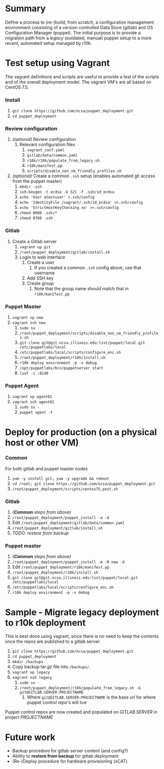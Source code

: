 # Summary
Define a process to (re-)build, from scratch, a configuration management environment consisting of a version controlled Data Store (gitlab) and OS Configuration Manager (puppet). The initial purpose is to provide a migration path from a *legacy* (outdated, manual) puppet setup to a more recent, automated setup managed by *r10k*.

# Test setup using Vagrant
The vagrant definitions and scripts are useful to provide a test of the scripts and of the overall deployment model.
The vagrant VM's are all based on CentOS 7.5.

### Install
1. `git clone https://github.com/ncsa/puppet_deployment.git`
1. `cd puppet_deployment`
### Review configuration
1. _(optional)_ Review configuration
   1. Relevant configuration files
      1. `vagrant_conf.yaml`
      1. `gitlab/data/common.yaml`
      1. `r10k/r10k/populate_from_legacy.sh`
      1. `r10k/manifest.pp`
      1. `scripts/disable_non_vm_friendly_profiles.sh`
1. _(optional)_ Create a common `.ssh` setup (enables automated git access from the puppet master)
   1. `mkdir .ssh`
   1. `ssh-keygen -t ecdsa -b 521 -f .ssh/id_ecdsa`
   1. `echo 'User atestuser' >.ssh/config`
   1. `echo 'IdentityFile /vagrant/.ssh/id_ecdsa' >>.ssh/config`
   1. `echo 'StrictHostKeyChecking no' >>.ssh/config`
   1. `chmod 0600 .ssh/*`
   1. `chmod 0700 .ssh`
### Gitlab
1. Create a Gitlab server
   1. `vagrant up git`
   1. `/root/puppet_deployment/gitlab/install.sh`
   1. Login to web interface
      1. Create a user
         1. If you created a common `.ssh` config above, use that username
      1. Add SSH key
      1. Create group
         1. Note that the group name should match that in `r10k/manifest.pp`
### Puppet Master
1. `vagrant up new`
1. `vagrant ssh new`
   1. `sudo su -`
   1. `/root/puppet_deployment/scripts/disable_non_vm_friendly_profiles.sh`
   1. `git clone git@git.ncsa.illinois.edu:lsst/puppet/local.git /etc/puppetlabs/local`
   1. `/etc/puppetlabs/local/scripts/configure_enc.sh`
   1. `/root/puppet_deployment/r10k/install.sh`
   1. `r10k deploy environment -p -v debug`
   1. `/opt/puppetlabs/bin/puppetserver start`
   1. `lsof -i :8140`
### Puppet Agent
1. `vagrant up agent01`
1. `vagrant ssh agent01`
   1. `sudo su -`
   1. `puppet agent -t`


# Deploy for production (on a physical host or other VM)
### Common
For both gitlab and puppet master nodes
1. `yum -y install git; yum -y upgrade && reboot`
1. `cd /root; git clone https://github.com/ncsa/puppet_deployment.git`
1. `/root/puppet_deployment/scripts/centos75_post.sh`
### Gitlab
1. _(**Common** steps from above)_
1. `/root/puppet_deployment/puppet_install -a -d`
1. Edit `/root/puppet_deployment/gitlab/data/common.yaml`
1. `/root/puppet_deployment/gitlab/install.sh`
1. _TODO: restore from backup_
### Puppet master
1. _(**Common** steps from above)_
1. `/root/puppet_deployment/puppet_install -m -M new -d`
1. Edit `/root/puppet_deployment/r10k/manifest.pp`
1. `/root/puppet_deployment/r10k/install.sh`
1. `git clone git@git.ncsa.illinois.edu:lsst/puppet/local.git /etc/puppetlabs/local`
1. `/etc/puppetlabs/local/scripts/configure_enc.sh`
1. `r10k deploy environment -p -v debug`


# Sample - Migrate legacy deployment to r10k deployment
This is best done using vagrant, since there is no need to keep the contents once the repos are published to a gitlab server.
1. `git clone https://github.com/ncsa/puppet_deployment.git`
1. `cd puppet_deployment`
1. `mkdir /backups`
1. Copy backup tar.gz file into `/backups/.`
1. `vagrant up legacy`
1. `vagrant ssh legacy`
   1. `sudo su -`
   1. `/root/puppet_deployment/r10k/populate_from_legacy.sh -G git@GITLAB.SERVER:PROJECTNAME`
      1. Where `git@GITLAB.SERVER:PROJECTNAME` is the base url for where puppet control repo's will live

Puppet control repos are now created and populated on _GITLAB.SERVER_ in project _PROJECTNAME_

# Future work
* Backup procedure for gitlab server content (and config?)
* Ability to __restore from backup__ for gitlab deployment
* (Re-)Deploy procedure for hardware provisioning (xCAT)

